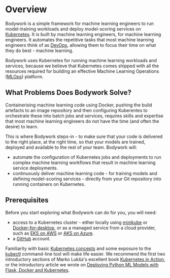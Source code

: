 # Overview

Bodywork is a simple framework for machine learning engineers to run model-training workloads and deploy model-scoring services on [Kubernetes](https://en.wikipedia.org/wiki/Kubernetes). It is built by machine learning engineers, for machine learning engineers. It automates the repetitive tasks that most machine learning engineers think of as [DevOps](https://en.wikipedia.org/wiki/DevOps), allowing them to focus their time on what they do best - machine learning.

Bodywork uses Kubernetes for running machine learning workloads and services, because we believe that Kubernetes comes shipped with all the resources required for building an effective Machine Learning Operations ([MLOps](https://en.wikipedia.org/wiki/MLOps)) platform.

## What Problems Does Bodywork Solve?

Containerising machine learning code using Docker, pushing the build artefacts to an image repository and then configuring Kuberentes to orchestrate these into batch jobs and services, requires skills and expertise that most machine learning engineers do not have the time (and often the desire) to learn.

This is where Bodywork steps-in - to make sure that your code is delivered to the right place, at the right time, so that your models are trained, deployed and available to the rest of your team. Bodywork will:

- automate the configuration of Kubernetes jobs and deployments to run complex machine learning workflows that result in machine learning service deployments.
- continuously deliver machine learning code - for training models and defining model-scoring services - directly from your Git repository into running containers on Kubernetes.

## Prerequisites

Before you start exploring what Bodywork can do for you, you will need:

- access to a Kubernetes cluster - either locally using [minikube](https://minikube.sigs.k8s.io/docs/) or [Docker-for-desktop](https://www.docker.com/products/docker-desktop), or as a managed service from a cloud provider, such as [EKS on AWS](https://aws.amazon.com/eks) or [AKS on Azure](https://azure.microsoft.com/en-us/services/kubernetes-service/).
- a [GitHub](https://github.com) account.

Familiarity with basic [Kubernetes concepts](https://kubernetes.io/docs/concepts/) and some exposure to the [kubectl](https://kubernetes.io/docs/reference/kubectl/overview/) command-line tool will make life easier. We recommend the first two introductory sections of Marko Lukša's excellent book [Kubernetes in Action](https://www.manning.com/books/kubernetes-in-action?query=kubernetes), or the introductory article we wrote on [Deploying Python ML Models with Flask, Docker and Kubernetes](https://alexioannides.com/2019/01/10/deploying-python-ml-models-with-flask-docker-and-kubernetes/).
